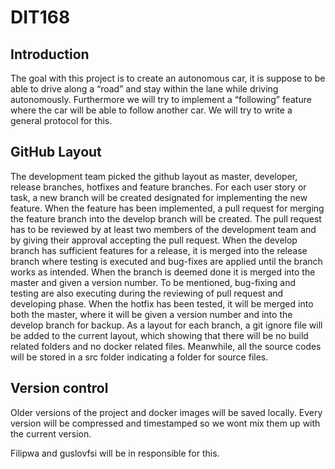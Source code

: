 ﻿# DIT168

## Introduction
The goal with this project is to create an autonomous car, it is suppose to be able to drive along a “road” and stay within the lane while driving autonomously. Furthermore we will try to implement a “following” feature where the car will be able to follow another car. We will try to write a general protocol for this.

## GitHub Layout

The development team picked the github layout as master, developer, release branches, hotfixes and feature branches. 
For each user story or task, a new branch will be created designated for implementing the new feature. When the feature has been implemented, a pull request for merging the feature branch into the develop branch will be created. 
The pull request has to be reviewed by at least two members of the development team and by giving their approval accepting the pull request.
When the develop branch has sufficient features for a release, it is merged into the release branch where testing is executed and bug-fixes are applied until the branch works as intended. When the branch is deemed done it is merged into the master and given a version number. To be mentioned, bug-fixing and testing are also executing during the reviewing of pull request and developing phase.
When the hotfix has been tested, it will be merged into both the master, where it will be given a version number and into the develop branch for backup.
As a layout for each branch, a git ignore file will be added to the current layout, which showing that there will be no build related folders and no docker related files. Meanwhile, all the source codes will be stored in a src folder indicating a folder for source files.

## Version control
Older versions of the project and docker images will be saved locally. Every version will be compressed and timestamped so we wont mix them up with the current version.

Filipwa and guslovfsi will be in responsible for this.
